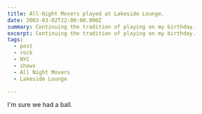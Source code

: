 ```yaml
---
title: All-Night Movers played at Lakeside Lounge.
date: 2003-03-02T22:00:00.000Z
summary: Continuing the tradition of playing on my birthday.
excerpt: Continuing the tradition of playing on my birthday.
tags:
  - post
  - rock
  - NYC
  - shows
  - All Night Movers
  - Lakeside Lounge

---
```


I'm sure we had a ball.
